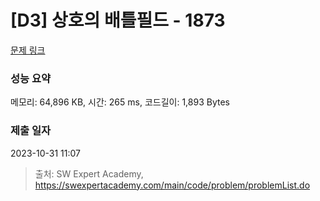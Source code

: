 # [D3] 상호의 배틀필드 - 1873 

[문제 링크](https://swexpertacademy.com/main/code/problem/problemDetail.do?contestProbId=AV5LyE7KD2ADFAXc) 

### 성능 요약

메모리: 64,896 KB, 시간: 265 ms, 코드길이: 1,893 Bytes

### 제출 일자

2023-10-31 11:07



> 출처: SW Expert Academy, https://swexpertacademy.com/main/code/problem/problemList.do